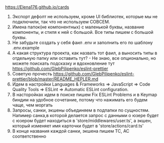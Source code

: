 https://Elena176.github.io/cards

1. Экспорт дефолт не используем, кроме UI библиотек, которые мы не подключили, так что не используем СОВСЕМ.
2. Имена папок(не компонентных) с маленькой буквы, название компоненты, и стиля к ней с большой. Все типы пишем с большой буквы.
3. Не забудьте создать у себя фаил .env и заполнить его по шаблону .env.example
4. А какая структура проекта, как назвать тот фаил, а выносить типы в отдельную папку или оставить тут? - Не знаю, все опционально, но можете поискать подсказку и вдохновление тут https://github.com/GlebPilipenko/eslint-prettier
5. Советую прочесть https://github.com/GlebPilipenko/eslint-prettier/blob/master/README_HEPLER.md
6. Идем в настройки Languages & Frameworks => JavaScript => Code Quality Tools => ESLint => Automatic ESLint configuration.
7. В насторойках идем в поиске пишем Fix ESLint Problems и в Keymap биндим на удобное сочетание, потому что нажимать его будем чаще, чем моргать
8. Запросы, санки, экшены объединяем в подпапки по сущностям. Напимер санка,в которой делается запрос с данными о юзере будет с юзером будет находиться в 'store/middlewares/user.ts', а экшен, который изменяет имя карточки будет в 'store/actions/card.ts'
9. В конце названия каждой санки, экшена пишем TC, AC соответственно
